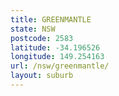 ```yaml
---
title: GREENMANTLE
state: NSW
postcode: 2583
latitude: -34.196526
longitude: 149.254163
url: /nsw/greenmantle/
layout: suburb
---
```

